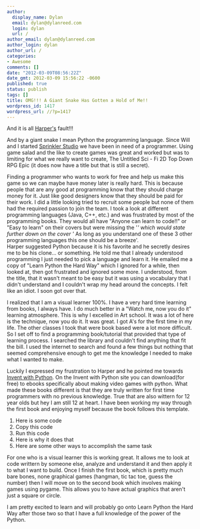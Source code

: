 ```yaml
---
author:
  display_name: Dylan
  email: dylan@dylanreed.com
  login: dylan
  url: /
author_email: dylan@dylanreed.com
author_login: dylan
author_url: /
categories:
- Awesome
comments: []
date: "2012-03-09T08:56:22Z"
date_gmt: 2012-03-09 15:56:22 -0600
published: true
status: publish
tags: []
title: OMG!!! A Giant Snake Has Gotten a Hold of Me!!
wordpress_id: 1417
wordpress_url: //?p=1417
---
```


And it is all [Harper's][1] fault!!!

   [1]: http://harperreed.org

And by a giant snake I mean Python the programming language. Since Will and I started [Sprinkler Studio][2] we have been in need of a programmer. Using game salad and the like to create games was great and worked but was to limiting for what we really want to create, The Untitled Sci - Fi 2D Top Down RPG Epic (it does now have a title but that is still a secret).

   [2]: http://sprinklerstudio.com

Finding a programmer who wants to work for free and help us make this game so we can maybe have money later is really hard. This is because people that are any good at programming know that they should charge money for it. Just like good designers know that they should be paid for their work. I did a little looking tried to recruit some people but none of them had the required passion to join the team. I took a look at different programming languages (Java, C++, etc.) and was frustrated by most of the programming books. They would all have "Anyone can learn to code!!" or "Easy to learn" on their covers but were missing the '*' which would state further down on the cover '* As long as you understand one of these 3 other programming languages this one should be a breeze'.  
Harper suggested Python because it is his favorite and he secretly desires me to be his clone... or something. He told me that I already understood programming I just needed to pick a language and learn it. He emailed me a copy of "Learn Python the Hard Way" which I ignored for a while, then looked at, then got frustrated and ignored some more. I understood, from the title, that it wasn't meant to be easy but it was using a vocabulary that I didn't understand and I couldn't wrap my head around the concepts. I felt like an idiot. I soon got over that.

I realized that I am a visual learner 100%. I have a very hard time learning from books, I always have. I do much better in a "Watch me, now you do it" learning atmosphere. This is why I excelled in Art school. It was a lot of here is the technique, now you do it. It was great. I got A's for the first time in my life. The other classes I took that were book based were a lot more difficult. So I set off to find a programming book/tutorial that provided that type of learning process. I searched the library and couldn't find anything that fit the bill. I used the internet to search and found a few things but nothing that seemed comprehensive enough to get me the knowledge I needed to make what I wanted to make.

Luckily I expressed my frustration to Harper and he pointed me towards [Invent with Python][3]. On the Invent with Python site you can download(for free) to ebooks specifically about making video games with python. What made these books different is that they are truly written for first time programmers with no previous knowledge. True that are also wittern for 12 year olds but hey I am still 12 at heart. I have been working my way through the first book and enjoying myself because the book follows this template.

   [3]: http://inventwithpython.com/

  1. Here is some code
  2. Copy this code
  3. Run this code
  4. Here is why it does that
  5. Here are some other ways to accomplish the same task
  


  
For one who is a visual learner this is working great. It allows me to look at code writtern by someone else, analyze and understand it and then apply it to what I want to build. Once I finish the first book, which is pretty much bare bones, none graphical games (hangman, tic tac toe, guess the number) then I will move on to the second book which involves making games using pygame. This allows you to have actual graphics that aren't just a square or circle.

I am pretty excited to learn and will probably go onto Learn Python the Hard Way after those two so that I have a full knowledge of the power of the Python.
